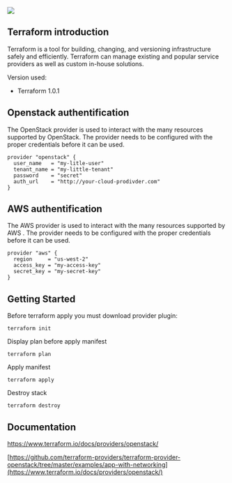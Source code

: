 ![](https://d2uleea4buiacg.cloudfront.net/files/8c7/8c7e6ba6534dedf5c5396faf3bc91989e71427d4d156783d54b4d7e4bce84c32.m.png)

## Terraform introduction 

Terraform is a tool for building, changing, and versioning infrastructure safely and efficiently. Terraform can manage existing and popular service providers as well as custom in-house solutions.



Version used:

- Terraform 1.0.1



## Openstack authentification

The OpenStack provider is used to interact with the many resources supported by OpenStack. The provider needs to be configured with the proper credentials before it can be used.

```
provider "openstack" {
  user_name   = "my-litle-user"
  tenant_name = "my-little-tenant"
  password    = "secret"
  auth_url    = "http://your-cloud-prodivder.com"
}
```



## AWS authentification

The AWS provider is used to interact with the many resources supported by AWS . The provider needs to be configured with the proper credentials before it can be used.

```
provider "aws" {
  region     = "us-west-2"
  access_key = "my-access-key"
  secret_key = "my-secret-key"
}
```



## Getting Started

Before terraform apply you must download provider plugin:

```
terraform init
```

Display plan before apply manifest

```
terraform plan
```

Apply manifest

```
terraform apply
```

Destroy stack

```
terraform destroy
```



## Documentation

https://www.terraform.io/docs/providers/openstack/

[https://github.com/terraform-providers/terraform-provider-openstack/tree/master/examples/app-with-networking](https://www.terraform.io/docs/providers/openstack/)